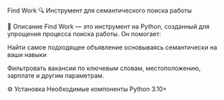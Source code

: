 Find Work 🔍
Инструмент для семантического поиска  работы 

📖 Описание
Find Work — это инструмент на Python, созданный для  упрощения процесса поиска работы. Он помогает:

Найти  самое  подходящее объявление  основываясь  семантически  на  ваши навыки  

Фильтровать вакансии по ключевым словам, местоположению, зарплате и другим параметрам.

⚙️ Установка
Необходимые компоненты
Python 3.10+



